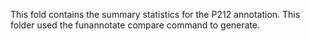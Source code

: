 This fold contains the summary statistics for the P212 annotation. This folder used the funannotate compare command to generate.
